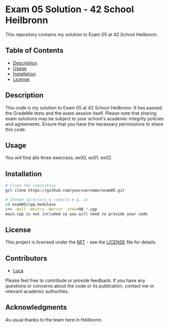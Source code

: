 # Exam 05 Solution - 42 School Heilbronn

This repository contains my solution to Exam 05 at 42 School Heilbronn.

## Table of Contents

- [Description](#description)
- [Usage](#usage)
- [Installation](#installation)
- [License](#license)

## Description

This code is my solution to Exam 05 at 42 School Heilbronn. It has passed the GradeMe tests and the exam session itself. Please note that sharing exam solutions may be subject to your school's academic integrity policies and agreements. Ensure that you have the necessary permissions to share this code.

## Usage

You will find alls three exercises, ex00, ex01, ex02.

## Installation

```bash
# Clone the repository
git clone https://github.com/yourusername/exam05.git

# Change directory & compile e.g. as:
cd exam05/cpp_modulexx
c++ -Wall -Wextra -Werror -std=+98 *.cpp
main.cpp is not included so you will need to provide your code
```

## License

This project is licensed under the [MIT](LICENSE) - see the [LICENSE](LICENSE) file for details.

## Contributors

- [Luca](https://github.com/sc00bid00)

Please feel free to contribute or provide feedback. If you have any questions or concerns about the code or its publication, contact me or relevant academic authorities.

## Acknowledgments

As usual thanks to the team here in Heilbronn.
